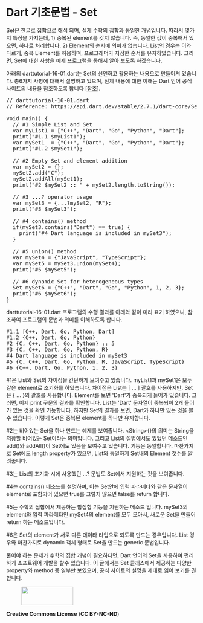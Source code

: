 # Dart 기초문법 - Set 

<!-- wp:paragraph -->
<p>Set은 한글로 집합으로 해석 되며, 실제 수학의 집합과 동일한 개념입니다. 따라서 몇가지 특징을 가지는데, 1) 중복된 element를 갖지 않습니다. 즉, 동일한 값이 중복해서 있으면, 하나로 처리합니다. 2) Element의 순서에 의미가 없습니다. List의 경우는 이와 다르게, 중복 Element를 허용하며, 프로그래머가 지정한 순서를 유지하였습니다. 그러면, Set에 대한 사항을 예제 프로그램을 통해서 알아 보도록 하겠습니다.</p>
<!-- /wp:paragraph -->

<!-- wp:paragraph -->
<p>아래의 darttutorial-16-01.dart는 Set의 선언하고 활용하는 내용으로 만들어져 있습니다. 총6가지 사항에 대해서 설명하고 있으며, 전체 내용에 대한 이해는 Dart 언어 공식 사이트의 내용을 참조하도록 합니다 [<a href="https://api.dart.dev/stable/2.7.1/dart-core/Set-class.html">참조</a>].</p>
<!-- /wp:paragraph -->

<!-- wp:preformatted -->
<pre class="wp-block-preformatted">// darttutorial-16-01.dart 
// Reference: https://api.dart.dev/stable/2.7.1/dart-core/Set-class.html

void main() {
  // #1 Simple List and Set
  var myList1 = ["C++", "Dart", "Go", "Python", "Dart"];
  print("#1.1 $myList1");
  var mySet1  = {"C++", "Dart", "Go", "Python", "Dart"};
  print("#1.2 $mySet1");

  // #2 Empty Set and element addition
  var mySet2 = <string>{};
  mySet2.add("C");
  mySet2.addAll(mySet1);
  print("#2 $mySet2 :: " + mySet2.length.toString());

  // #3 ...? operator usage
  var mySet3 = {...?mySet2, "R"};
  print("#3 $mySet3");

  // #4 contains() method
  if(mySet3.contains("Dart") == true) {
    print("#4 Dart language is included in mySet3");
  }

  // #5 union() method
  var mySet4 = {"JavaScript", "TypeScript"};
  var mySet5 = mySet3.union(mySet4);
  print("#5 $mySet5");

  // #6 dynamic Set for heterogeneous types
  Set<dynamic> mySet6 = {"C++", "Dart", "Go", "Python", 1, 2, 3};
  print("#6 $mySet6");
}
</dynamic></string></pre>
<!-- /wp:preformatted -->

<!-- wp:paragraph -->
<p>darttutorial-16-01.dart 프로그램의 수행 결과를 아래와 같이 미리 표기 하였으니, 참조하여 프로그램의 문법과 의미를 이해하도록 합니다.</p>
<!-- /wp:paragraph -->

<!-- wp:html -->
<pre>#1.1 [C++, Dart, Go, Python, Dart]
#1.2 {C++, Dart, Go, Python}
#2 {C, C++, Dart, Go, Python} :: 5
#3 {C, C++, Dart, Go, Python, R}
#4 Dart language is included in mySet3
#5 {C, C++, Dart, Go, Python, R, JavaScript, TypeScript}
#6 {C++, Dart, Go, Python, 1, 2, 3}
</pre>
<!-- /wp:html -->

<!-- wp:paragraph -->
<p>#1은 List와 Set의 차이점을 간단하게 보여주고 있습니다. myList1과 mySet1은 모두 같은 element로 초기화를 하였습니다. 차이점은 List는 [ ... ] 괄호를 사용하지만, Set은 { ... }의  괄호를 사용합니다. Element를 보면 'Dart'가 중복되게 들어가 있습니다. 그러면, 이제 print 구문의 결과를 확인합니다. List는 'Dart' 문자열이 중복되어 2개 들어가 있는 것을 확인 가능합니다. 하지만 Set의 결과를 보면, Dart가 하나만 있는 것을 볼 수 있습니다. 이렇게 Set은 중복된 element를 하나만 유지합니다.</p>
<!-- /wp:paragraph -->

<!-- wp:paragraph -->
<p>#2는 비어있는 Set을 하나 만드는 예제를 보여줍니다. &lt;String&gt;{}의 의미는 String을 저장할 비어있는 Set이라는 의미입니다. 그리고 List의 설명에서도 있었던 메소드인 add()와 addAll()이 Set에도 있음을 보여주고 있습니다. 기능은 동일합니다. 마찬가지로 Set에도 length property가 있으면, List와 동일하게 Set내의 Element 갯수를 알려줍니다.</p>
<!-- /wp:paragraph -->

<!-- wp:paragraph -->
<p>#3는 List의 초기화 시에 사용했던 ...? 문법도 Set에서 지원하는 것을 보여줍니다.</p>
<!-- /wp:paragraph -->

<!-- wp:paragraph -->
<p>#4는 contains() 메소드를 설명하며, 이는 Set안에 입력 파라메타와 같은 문자열이 element로 포함되어 있으면 true를 그렇지 않으면 false를 return 합니다.</p>
<!-- /wp:paragraph -->

<!-- wp:paragraph -->
<p>#5는 수학의 집합에서 제공하는 합집합 기능을 지원하는 메소드 입니다. mySet3의 element와 입력 파라메타인 mySet4의 element를 모두 모아서, 새로운 Set을 만들어 return 하는 메소드입니다.</p>
<!-- /wp:paragraph -->

<!-- wp:paragraph -->
<p>#6은 Set의 element가 서로 다른 데이타 타입으로 되도록 만드는 경우입니다. List 경우와 마찬가지로 dynamic 객체 형태로 Set을 만드는 generic 문법입니다. </p>
<!-- /wp:paragraph -->

<!-- wp:paragraph -->
<p>풀어야 하는 문제가 수학의 집합 개념이 필요하다면, Dart 언어의 Set을 사용하여 편리하게 소프트웨어 개발을 할수 있습니다. 이 글에서는 Set 클래스에서 제공하는 다양한 property와 method 중 일부만 보였으며, 공식 사이트의 설명을 제대로 읽어 보기를 권합니다.</p>
<!-- /wp:paragraph -->

<!-- wp:image {"align":"right","id":267,"width":137,"height":49} -->
<div class="wp-block-image"><figure class="alignright is-resized"><img src="http://mobilelab.khu.ac.kr/wordpress/wp-content/uploads/2020/01/b05-1.jpg" alt="" class="wp-image-267" width="137" height="49"/></figure></div>
<!-- /wp:image -->

<!-- wp:paragraph -->
<p><strong>Creative Commons License</strong> (<strong>CC BY-NC-ND</strong>)</p>
<!-- /wp:paragraph -->
